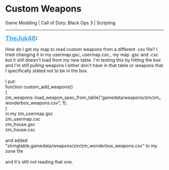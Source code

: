 # Custom Weapons
Game Modding | Call of Duty: Black Ops 3 | Scripting

---
<strong style="font-size: 1.4em;"><span style="text-decoration: underline;text-decoration-color: #34a7f9;"><span style="color:#34a7f9;">TheJuk46</span></span>:</strong>

<p>How do I get my map to read custom weapons from a different .csv file? I tried changing it in my usermap.gsc, usermap.csc., my map .gsc and .csc but it still doesn&#39;t load from my new table. I&#39;m testing this by hitting the box and I&#39;m still pulling weapons I either don&#39;t have in that table or weapons that I specifically stated not to be in the box.<br /><br />I put:<br />function custom_add_weapons()<br />{<br />    zm_weapons::load_weapon_spec_from_table(&quot;gamedata/weapons/zm/zm_wonderbox_weapons.csv&quot;, 1);<br />}<br />in my zm_usermap.gsc<br />zm_usermap.csc<br />zm_house.gsc<br />zm_house.csc<br /><br />and added &quot;stringtable,gamedata/weapons/zm/zm_wonderbox_weapons.csv&quot; to my zone file<br /><br />and it&#39;s still not reading that one.</p>
